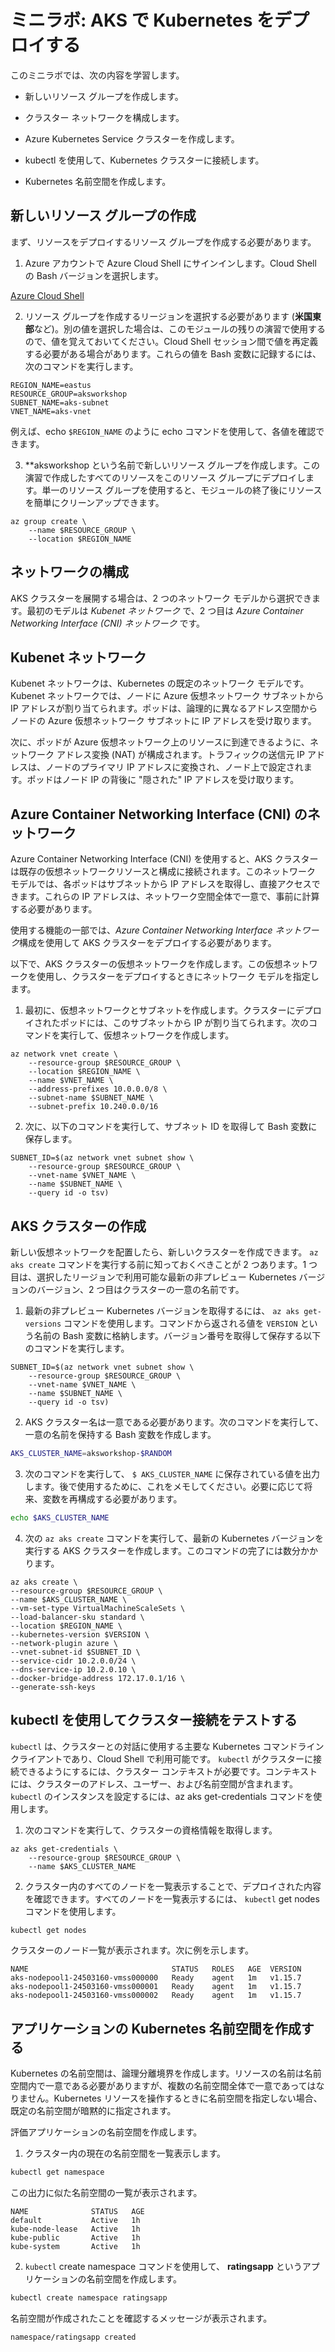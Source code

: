 ﻿# ミニラボ: AKS で Kubernetes をデプロイする

このミニラボでは、次の内容を学習します。

* 新しいリソース グループを作成します。

* クラスター ネットワークを構成します。

* Azure Kubernetes Service クラスターを作成します。

* kubectl を使用して、Kubernetes クラスターに接続します。

* Kubernetes 名前空間を作成します。

## 新しいリソース グループの作成

まず、リソースをデプロイするリソース グループを作成する必要があります。

1. Azure アカウントで Azure Cloud Shell にサインインします。Cloud Shell の Bash バージョンを選択します。

[Azure Cloud Shell](https://shell.azure.com/)

2. リソース グループを作成するリージョンを選択する必要があります (**米国東部**など)。別の値を選択した場合は、このモジュールの残りの演習で使用するので、値を覚えておいてください。Cloud Shell セッション間で値を再定義する必要がある場合があります。これらの値を Bash 変数に記録するには、次のコマンドを実行します。

```Azure CLI
REGION_NAME=eastus
RESOURCE_GROUP=aksworkshop
SUBNET_NAME=aks-subnet
VNET_NAME=aks-vnet
 ```

例えば、echo ```$REGION_NAME``` のように echo コマンドを使用して、各値を確認できます。

3. **aksworkshop という名前で新しいリソース グループを作成します。この演習で作成したすべてのリソースをこのリソース グループにデプロイします。単一のリソース グループを使用すると、モジュールの終了後にリソースを簡単にクリーンアップできます。

```Azure CLI
az group create \
    --name $RESOURCE_GROUP \
    --location $REGION_NAME
```

## ネットワークの構成

AKS クラスターを展開する場合は、2 つのネットワーク モデルから選択できます。最初のモデルは *Kubenet ネットワーク* で、2 つ目は *Azure Container Networking Interface (CNI) ネットワーク* です。

## Kubenet ネットワーク

Kubenet ネットワークは、Kubernetes の既定のネットワーク モデルです。Kubenet ネットワークでは、ノードに Azure 仮想ネットワーク サブネットから IP アドレスが割り当てられます。ポッドは、論理的に異なるアドレス空間からノードの Azure 仮想ネットワーク サブネットに IP アドレスを受け取ります。

次に、ポッドが Azure 仮想ネットワーク上のリソースに到達できるように、ネットワーク アドレス変換 (NAT) が構成されます。トラフィックの送信元 IP アドレスは、ノードのプライマリ IP アドレスに変換され、ノード上で設定されます。ポッドはノード IP の背後に "隠された" IP アドレスを受け取ります。

## Azure Container Networking Interface (CNI) のネットワーク

Azure Container Networking Interface (CNI) を使用すると、AKS クラスターは既存の仮想ネットワークリソースと構成に接続されます。このネットワーク モデルでは、各ポッドはサブネットから IP アドレスを取得し、直接アクセスできます。これらの IP アドレスは、ネットワーク空間全体で一意で、事前に計算する必要があります。

使用する機能の一部では、*Azure Container Networking Interface ネットワーク*構成を使用して AKS クラスターをデプロイする必要があります。

以下で、AKS クラスターの仮想ネットワークを作成します。この仮想ネットワークを使用し、クラスターをデプロイするときにネットワーク モデルを指定します。

1. 最初に、仮想ネットワークとサブネットを作成します。クラスターにデプロイされたポッドには、このサブネットから IP が割り当てられます。次のコマンドを実行して、仮想ネットワークを作成します。

```Azure CLI
az network vnet create \
    --resource-group $RESOURCE_GROUP \
    --location $REGION_NAME \
    --name $VNET_NAME \
    --address-prefixes 10.0.0.0/8 \
    --subnet-name $SUBNET_NAME \
    --subnet-prefix 10.240.0.0/16
```

2. 次に、以下のコマンドを実行して、サブネット ID を取得して Bash 変数に保存します。

```Azure CLI
SUBNET_ID=$(az network vnet subnet show \
    --resource-group $RESOURCE_GROUP \
    --vnet-name $VNET_NAME \
    --name $SUBNET_NAME \
    --query id -o tsv)
```

## AKS クラスターの作成

新しい仮想ネットワークを配置したら、新しいクラスターを作成できます。 ```az aks create``` コマンドを実行する前に知っておくべきことが 2 つあります。1 つ目は、選択したリージョンで利用可能な最新の非プレビュー Kubernetes バージョンのバージョン、2 つ目はクラスターの一意の名前です。

1. 最新の非プレビュー Kubernetes バージョンを取得するには、 ```az aks get-versions``` コマンドを使用します。コマンドから返される値を ```VERSION``` という名前の Bash 変数に格納します。バージョン番号を取得して保存する以下のコマンドを実行します。

```Azure CLI
SUBNET_ID=$(az network vnet subnet show \
    --resource-group $RESOURCE_GROUP \
    --vnet-name $VNET_NAME \
    --name $SUBNET_NAME \
    --query id -o tsv)
```

2. AKS クラスター名は一意である必要があります。次のコマンドを実行して、一意の名前を保持する Bash 変数を作成します。

```Bash
AKS_CLUSTER_NAME=aksworkshop-$RANDOM
```

3. 次のコマンドを実行して、 ```$ AKS_CLUSTER_NAME``` に保存されている値を出力します。後で使用するために、これをメモしてください。必要に応じて将来、変数を再構成する必要があります。

```Bash
echo $AKS_CLUSTER_NAME
```

4. 次の ```az aks create``` コマンドを実行して、最新の Kubernetes バージョンを実行する AKS クラスターを作成します。このコマンドの完了には数分かかります。

```Azure CLI
az aks create \
--resource-group $RESOURCE_GROUP \
--name $AKS_CLUSTER_NAME \
--vm-set-type VirtualMachineScaleSets \
--load-balancer-sku standard \
--location $REGION_NAME \
--kubernetes-version $VERSION \
--network-plugin azure \
--vnet-subnet-id $SUBNET_ID \
--service-cidr 10.2.0.0/24 \
--dns-service-ip 10.2.0.10 \
--docker-bridge-address 172.17.0.1/16 \
--generate-ssh-keys
```

## kubectl を使用してクラスター接続をテストする

```kubectl``` は、クラスターとの対話に使用する主要な Kubernetes コマンドライン クライアントであり、Cloud Shell で利用可能です。 ```kubectl``` がクラスターに接続できるようにするには、クラスター コンテキストが必要です。コンテキストには、クラスターのアドレス、ユーザー、および名前空間が含まれます。 ```kubectl``` のインスタンスを設定するには、az aks get-credentials コマンドを使用します。

1. 次のコマンドを実行して、クラスターの資格情報を取得します。

```Azure CLI
az aks get-credentials \
    --resource-group $RESOURCE_GROUP \
    --name $AKS_CLUSTER_NAME
```

2. クラスター内のすべてのノードを一覧表示することで、デプロイされた内容を確認できます。すべてのノードを一覧表示するには、 ```kubectl``` get nodes コマンドを使用します。

```Bash
kubectl get nodes
```

クラスターのノード一覧が表示されます。次に例を示します。

```Ouput
NAME                                STATUS   ROLES   AGE  VERSION
aks-nodepool1-24503160-vmss000000   Ready    agent   1m   v1.15.7
aks-nodepool1-24503160-vmss000001   Ready    agent   1m   v1.15.7
aks-nodepool1-24503160-vmss000002   Ready    agent   1m   v1.15.7
```

## アプリケーションの Kubernetes 名前空間を作成する

Kubernetes の名前空間は、論理分離境界を作成します。リソースの名前は名前空間内で一意である必要がありますが、複数の名前空間全体で一意であってはなりません。Kubernetes リソースを操作するときに名前空間を指定しない場合、既定の名前空間が暗黙的に指定されます。

評価アプリケーションの名前空間を作成します。

1. クラスター内の現在の名前空間を一覧表示します。

```Bash
kubectl get namespace
```

この出力に似た名前空間の一覧が表示されます。

```Ouput
NAME              STATUS   AGE
default           Active   1h
kube-node-lease   Active   1h
kube-public       Active   1h
kube-system       Active   1h
```

2. ```kubectl``` create namespace コマンドを使用して、 **ratingsapp** というアプリケーションの名前空間を作成します。

```Bash
kubectl create namespace ratingsapp
```

名前空間が作成されたことを確認するメッセージが表示されます。

```Output
namespace/ratingsapp created
```


 
